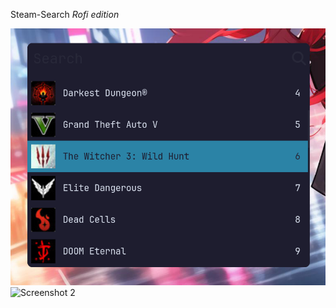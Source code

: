 Steam-Search *Rofi edition*

![Screenshot 1](/screenshots/screenshot.png)
![Screenshot 2](/screenshots/screenshot2.png)

